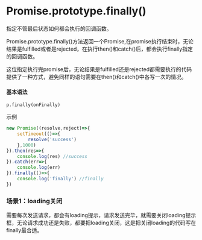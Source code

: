 # Promise.prototype.finally()
指定不管最后状态如何都会执行的回调函数。

Promise.prototype.finally()方法返回一个Promise,在promise执行结束时，无论结果是fulfilled或者是rejected，在执行then()和catch()后，都会执行finally指定的回调函数。

这位指定执行完promise后，无论结果是fulfilled还是rejected都需要执行的代码提供了一种方式，避免同样的语句需要在then()和catch()中各写一次的情况。

#### 基本语法
```p.finally(onFinally)```

示例
```js
new Promise((resolve,reject)=>{
    setTimeout(()=>{
        resolve('success')
    },1000)
}).then(res=>{
    console.log(res) //success
}).catch(err=>{
    console.log(err)
}).finally(()=>{
    console.log('finally') //finally
})
```
### 场景1：loading关闭
需要每次发送请求，都会有loading提示，请求发送完毕，就需要关闭loading提示框，无论请求成功还是失败，都要把loading关闭，这是把关闭loading的代码写在finally最合适。